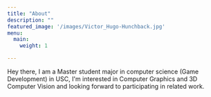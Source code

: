 ```yaml
---
title: "About"
description: ""
featured_image: '/images/Victor_Hugo-Hunchback.jpg'
menu:
  main:
    weight: 1

---
```


Hey there, I am a Master student major in computer science (Game Development) in USC, I'm interested in Computer Graphics and 3D Computer Vision and looking forward to participating in related work. 

